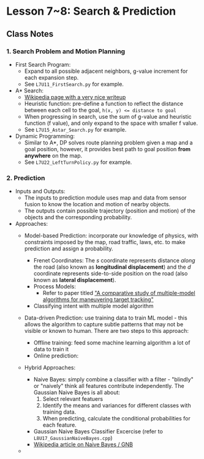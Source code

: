 # Lesson 7~8: Search & Prediction

## Class Notes

### 1. Search Problem and Motion Planning

- First Search Program:
  - Expand to all possible adjacent neighbors, g-value increment for each expansion step.
  - See `L7U11_FirstSearch.py` for example.
- A* Search:
  - [Wikipedia page with a very nice writeup](https://en.wikipedia.org/wiki/A*_search_algorithm)
  - Heuristic function: pre-define a function to reflect the distance between each cell to the goal, `h(x, y) <= distance to goal`
  - When progressing in search, use the sum of g-value and heuristic function (f value), and only expand to the space with smaller f value.
  - See `L7U15_Astar_Search.py` for example.
- Dynamic Programming:
  - Similar to A*, DP solves route planning problem given a map and a goal position, however, it provides best path to goal position **from anywhere** on the map.
  - See `L7U22_LeftTurnPolicy.py` for example.

### 2. Prediction

- Inputs and Outputs:
  - The inputs to prediction module uses map and data from sensor fusion to know the location and motion of nearby objects.
  - The outputs contain possible trajectory (position and motion) of the objects and the corresponding probability.
- Approaches:
  - Model-based Prediction: incorporate our knowledge of physics, with constraints imposed by the map, road traffic, laws, etc. to make prediction and assign a probability.
    - Frenet Coordinates: The *s* coordinate represents distance *along* the road (also known as **longitudinal displacement**) and the *d* coordinate represents side-to-side position on the road (also known as **lateral displacement**).
    - Process Models:
      - Refer to paper titled ["A comparative study of multiple-model algorithms for maneuvering target tracking"](https://d17h27t6h515a5.cloudfront.net/topher/2017/June/5953fc34_a-comparative-study-of-multiple-model-algorithms-for-maneuvering-target-tracking/a-comparative-study-of-multiple-model-algorithms-for-maneuvering-target-tracking.pdf)
    - Classifying intent with multiple model algorithm
  - Data-driven Prediction: use training data to train ML model - this allows the algorithm to capture subtle patterns that may not be visible or known to human. There are two steps to this approach:
    - Offline training: feed some machine learning algorithm a lot of data to train it
    - Online prediction:
  - Hybrid Approaches:
    - Naive Bayes: simply combine a classifier with a filter - "blindly" or "naively" think all features contribute independently. The Gaussian Naive Bayes is all about:
      1. Select relevant featuers
      2. Identify the means and variances for different classes with training data.
      3. When predicting, calculate the conditional probabilities for each feature.
    - Gaussian Naive Bayes Classifier Excercise (refer to `L8U17_GaussianNaiveBayes.cpp`)
    - [Wikipedia article on Naive Bayes / GNB](https://en.wikipedia.org/wiki/Naive_Bayes_classifier#Gaussian_naive_Bayes)


  - 